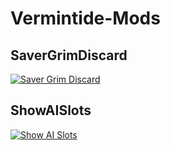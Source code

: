 # Vermintide-Mods

## SaverGrimDiscard

[![Saver Grim Discard](https://img.youtube.com/vi/lXvQlJWWX4E/0.jpg)](https://www.youtube.com/watch?v=lXvQlJWWX4E)

## ShowAISlots

[![Show AI Slots](https://img.youtube.com/vi/iV0QpTeL8RY/0.jpg)](https://www.youtube.com/watch?v=iV0QpTeL8RY)

